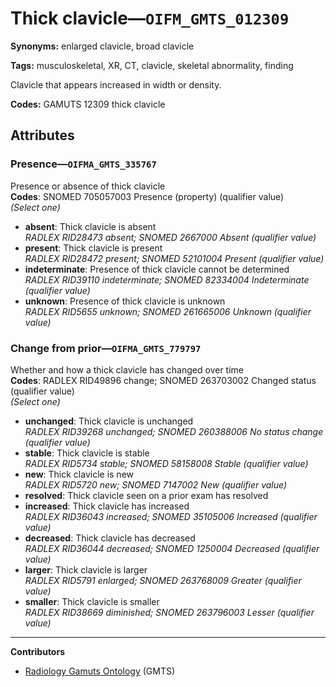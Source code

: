 # Thick clavicle—`OIFM_GMTS_012309`

**Synonyms:** enlarged clavicle, broad clavicle

**Tags:** musculoskeletal, XR, CT, clavicle, skeletal abnormality, finding

Clavicle that appears increased in width or density.

**Codes:** GAMUTS 12309 thick clavicle

## Attributes

### Presence—`OIFMA_GMTS_335767`

Presence or absence of thick clavicle  
**Codes**: SNOMED 705057003 Presence (property) (qualifier value)  
*(Select one)*

- **absent**: Thick clavicle is absent  
_RADLEX RID28473 absent; SNOMED 2667000 Absent (qualifier value)_
- **present**: Thick clavicle is present  
_RADLEX RID28472 present; SNOMED 52101004 Present (qualifier value)_
- **indeterminate**: Presence of thick clavicle cannot be determined  
_RADLEX RID39110 indeterminate; SNOMED 82334004 Indeterminate (qualifier value)_
- **unknown**: Presence of thick clavicle is unknown  
_RADLEX RID5655 unknown; SNOMED 261665006 Unknown (qualifier value)_

### Change from prior—`OIFMA_GMTS_779797`

Whether and how a thick clavicle has changed over time  
**Codes**: RADLEX RID49896 change; SNOMED 263703002 Changed status (qualifier value)  
*(Select one)*

- **unchanged**: Thick clavicle is unchanged  
_RADLEX RID39268 unchanged; SNOMED 260388006 No status change (qualifier value)_
- **stable**: Thick clavicle is stable  
_RADLEX RID5734 stable; SNOMED 58158008 Stable (qualifier value)_
- **new**: Thick clavicle is new  
_RADLEX RID5720 new; SNOMED 7147002 New (qualifier value)_
- **resolved**: Thick clavicle seen on a prior exam has resolved  
- **increased**: Thick clavicle has increased  
_RADLEX RID36043 increased; SNOMED 35105006 Increased (qualifier value)_
- **decreased**: Thick clavicle has decreased  
_RADLEX RID36044 decreased; SNOMED 1250004 Decreased (qualifier value)_
- **larger**: Thick clavicle is larger  
_RADLEX RID5791 enlarged; SNOMED 263768009 Greater (qualifier value)_
- **smaller**: Thick clavicle is smaller  
_RADLEX RID38669 diminished; SNOMED 263796003 Lesser (qualifier value)_

---

**Contributors**

- [Radiology Gamuts Ontology](https://gamuts.net/) (GMTS)